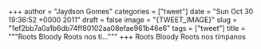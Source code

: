 
+++
author = "Jaydson Gomes"
categories = ["tweet"]
date = "Sun Oct 30 19:36:52 +0000 2011"
draft = false
image = "{TWEET_IMAGE}"
slug = "1ef2bb7a0a1b6db74ff80102aa08efae961b46e6"
tags = ["tweet"]
title = """Roots Bloody Roots nos tí..."""
+++
Roots Bloody Roots nos tímpanos
